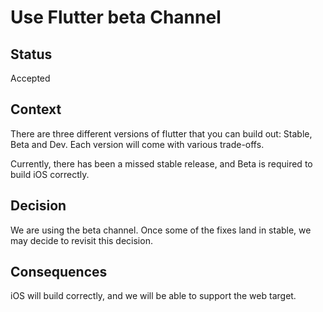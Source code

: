# Use Flutter beta Channel

## Status

Accepted

## Context

There are three different versions of flutter that you can build out: Stable, Beta and Dev. Each version will come with various trade-offs.

Currently, there has been a missed stable release, and Beta is required to build iOS correctly.

## Decision

We are using the beta channel.  Once some of the fixes land in stable, we may decide to revisit this decision.

## Consequences

iOS will build correctly, and we will be able to support the web target.
